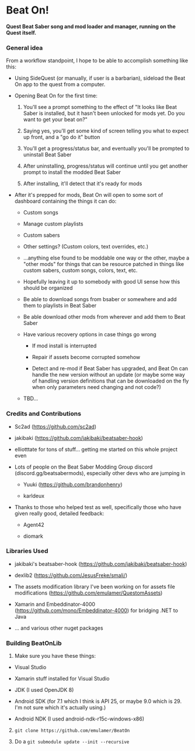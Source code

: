 # Beat On!

**Quest Beat Saber song and mod loader and manager, running on the Quest itself.**


### General idea

From a workflow standpoint, I hope to be able to accomplish something like this:

* Using SideQuest (or manually, if user is a barbarian), sideload the Beat On app to the quest from a computer.

* Opening Beat On for the first time:

     1. You'll see a prompt something to the effect of "It looks like Beat Saber is installed, but it hasn't been unlocked for mods yet.  Do you want to get your beat on?"

     2. Saying yes, you'll get some kind of screen telling you what to expect up front, and a "go do it" button

     3. You'll get a progress/status bar, and eventually you'll be prompted to uninstall Beat Saber

     4. After uninstalling, progress/status will continue until you get another prompt to install the modded Beat Saber

     5. After installing, it'll detect that it's ready for mods
 
* After it's prepped for mods, Beat On will open to some sort of dashboard containing the things it can do:

   * Custom songs

   * Manage custom playlists

   * Custom sabers

   * Other settings? (Custom colors, text overrides, etc.)

   * ...anything else found to be moddable one way or the other, maybe a "other mods" for things that can be resource patched in things like custom sabers, custom songs, colors, text, etc.

   * Hopefully leaving it up to somebody with good UI sense how this should be organized

   * Be able to download songs from bsaber or somewhere and add them to playlists in Beat Saber

   * Be able download other mods from wherever and add them to Beat Saber

   * Have various recovery options in case things go wrong

     * If mod install is interrupted

     * Repair if assets become corrupted somehow

     * Detect and re-mod if Beat Saber has upgraded, and Beat On can handle the new version without an update (or maybe some way of handling version definitions that can be downloaded on the fly when only parameters need changing and not code?)

   * TBD...

### Credits and Contributions

* Sc2ad (https://github.com/sc2ad)

* jakibaki (https://github.com/jakibaki/beatsaber-hook)

* elliotttate for tons of stuff... getting me started on this whole project even

* Lots of people on the Beat Saber Modding Group discord (discord.gg/beatsabermods), especially other devs who are jumping in

  * Yuuki (https://github.com/brandonhenry)
  
  * karldeux

* Thanks to those who helped test as well, specifically those who have given really good, detailed feedback:

  * Agent42
  
  * diomark
  
### Libraries Used

* jakibaki's beatsaber-hook (https://github.com/jakibaki/beatsaber-hook)

* dexlib2 (https://github.com/JesusFreke/smali/)

* The assets modification library I've been working on for assets file modifications (https://github.com/emulamer/QuestomAssets)

* Xamarin and Embeddinator-4000 (https://github.com/mono/Embeddinator-4000) for bridging .NET to Java

* ... and various other nuget packages
 
### Building BeatOnLib

1. Make sure you have these things:

 * Visual Studio
 
 * Xamarin stuff installed for Visual Studio
 
 * JDK (I used OpenJDK 8)
 
 * Android SDK (for 7.1 which I think is API 25, or maybe 9.0 which is 29.  I'm not sure which it's actually using.)
 
 * Android NDK (I used android-ndk-r15c-windows-x86)

2. `git clone https://github.com/emulamer/BeatOn`

3. Do a `git submodule update --init --recursive`

